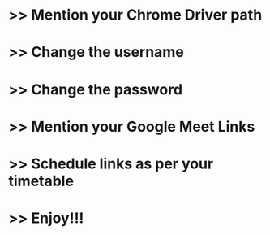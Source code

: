 # >> Mention your Chrome Driver path
# >> Change the username
# >> Change the password
# >> Mention your Google Meet Links
# >> Schedule links as per your timetable
# >> Enjoy!!!
